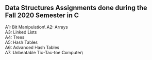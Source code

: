 Data Structures Assignments done during the Fall 2020 Semester in C
------------------------------------------------------------------------
 A1: Bit Manipulation\ 
 A2: Arrays\
 A3: Linked Lists\
 A4: Trees\
 A5: Hash Tables\
 A6: Advanced Hash Tables\
 A7: Unbeatable Tic-Tac-toe Computer\
